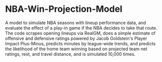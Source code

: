 # NBA-Win-Projection-Model
A model to simulate NBA seasons with lineup performance data, and evaluate the effect of a play-in game if the NBA decides to take that route. The code scrapes opening lineups via RealGM, does a simple estimate of offensive and defensive ratings powered by Jacob Goldstein's Player Impact Plus-Minus, predicts minutes by league-wide trends, and predicts the likelihood of the home team winning based on projected team net ratings, rest, and travel distance, and is simulated 10,000 times. 

